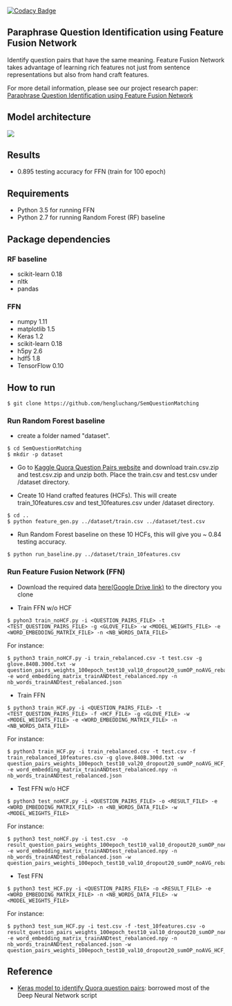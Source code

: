 [![Codacy Badge](https://api.codacy.com/project/badge/Grade/086fe025b4fb41599ee1e6dfa50f12bf)](https://www.codacy.com/app/hengluchang/Quora-Paraphrase-Question-Identification?utm_source=github.com&amp;utm_medium=referral&amp;utm_content=hengluchang/Quora-Paraphrase-Question-Identification&amp;utm_campaign=Badge_Grade)

## Paraphrase Question Identification using Feature Fusion Network 
Identify question pairs that have the same meaning. Feature Fusion Network takes advantage of learning rich features not just from sentence representations but also from hand craft features.  

For more detail information, please see our project research paper: [Paraphrase Question Identification using Feature Fusion Network](https://github.com/hengluchang/Quora-Paraphrase-Question-Identification/blob/master/paraphrase-question-identification.pdf)

## Model architecture
![](https://github.com/hengluchang/SemQuestionMatching/blob/master/FFN_architecture.jpg)

## Results 
- 0.895 testing accuracy for FFN (train for 100 epoch)

## Requirements
- Python 3.5 for running FFN
- Python 2.7 for running Random Forest (RF) baseline 

## Package dependencies
### RF baseline
- scikit-learn 0.18
- nltk
- pandas 

### FFN
- numpy 1.11
- matplotlib 1.5
- Keras 1.2
- scikit-learn 0.18
- h5py 2.6
- hdf5 1.8
- TensorFlow 0.10

## How to run
```
$ git clone https://github.com/hengluchang/SemQuestionMatching
```
### Run Random Forest baseline 
- create a folder named "dataset".
```
$ cd SemQuestionMatching
$ mkdir -p dataset
```

- Go to [Kaggle Quora Question Pairs website](https://www.kaggle.com/c/quora-question-pairs/data) and download train.csv.zip and test.csv.zip and unzip both. Place the train.csv and test.csv under /dataset directory.

- Create 10 Hand crafted features (HCFs). This will create train_10features.csv and test_10features.csv under /dataset directory.
```
$ cd ..
$ python feature_gen.py ../dataset/train.csv ../dataset/test.csv
```

- Run Random Forest baseline on these 10 HCFs, this will give you ~ 0.84 testing accuracy. 

```
$ python run_baseline.py ../dataset/train_10features.csv
```

### Run Feature Fusion Network (FFN)

- Download the required data [here(Google Drive link)](https://drive.google.com/drive/folders/0B7j2V-uXleQ-ZjhxS0laWFBBTVk?usp=sharing) to the directory you clone

- Train FFN w/o HCF
```
$ pyhon3 train_noHCF.py -i <QUESTION_PAIRS_FILE> -t <TEST_QUESTION_PAIRS_FILE> -g <GLOVE_FILE> -w <MODEL_WEIGHTS_FILE> -e <WORD_EMBEDDING_MATRIX_FILE> -n <NB_WORDS_DATA_FILE>
```
For instance:
```
$ python3 train_noHCF.py -i train_rebalanced.csv -t test.csv -g glove.840B.300d.txt -w question_pairs_weights_100epoch_test10_val10_dropout20_sumOP_noAVG_rebalanced.h5  -e word_embedding_matrix_trainANDtest_rebalanced.npy -n nb_words_trainANDtest_rebalanced.json
```

- Train FFN
```
$ python3 train_HCF.py -i <QUESTION_PAIRS_FILE> -t <TEST_QUESTION_PAIRS_FILE> -f <HCF_FILE> -g <GLOVE_FILE> -w <MODEL_WEIGHTS_FILE> -e <WORD_EMBEDDING_MATRIX_FILE> -n <NB_WORDS_DATA_FILE>
```
For instance: 
```
$ python3 train_HCF.py -i train_rebalanced.csv -t test.csv -f train_rebalanced_10features.csv -g glove.840B.300d.txt -w question_pairs_weights_100epoch_test10_val20_dropout20_sumOP_noAVG_HCF_rebalanced.h5  -e word_embedding_matrix_trainANDtest_rebalanced.npy -n nb_words_trainANDtest_rebalanced.json
```

- Test FFN w/o HCF
```
$ python3 test_noHCF.py -i <QUESTION_PAIRS_FILE> -o <RESULT_FILE> -e <WORD_EMBEDDING_MATRIX_FILE> -n <NB_WORDS_DATA_FILE> -w <MODEL_WEIGHTS_FILE>
```
For instance:
```
$ python3 test_noHCF.py -i test.csv  -o result_question_pairs_weights_100epoch_test10_val10_dropout20_sumOP_noAVG_rebalanced.csv -e word_embedding_matrix_trainANDtest_rebalanced.npy -n nb_words_trainANDtest_rebalanced.json -w question_pairs_weights_100epoch_test10_val10_dropout20_sumOP_noAVG_rebalanced.h5 
```
- Test FFN

```
$ python3 test_HCF.py -i <QUESTION_PAIRS_FILE> -o <RESULT_FILE> -e <WORD_EMBEDDING_MATRIX_FILE> -n <NB_WORDS_DATA_FILE> -w <MODEL_WEIGHTS_FILE>
```
For instance:
```
$ python3 test_sum_HCF.py -i test.csv -f -test_10features.csv -o result_question_pairs_weights_100epoch_test10_val10_dropout20_sumOP_noAVG_HCF_rebalanced.csv -e word_embedding_matrix_trainANDtest_rebalanced.npy -n nb_words_trainANDtest_rebalanced.json -w question_pairs_weights_100epoch_test10_val10_dropout20_sumOP_noAVG_HCF_rebalanced.h5
```

## Reference
- [Keras model to identify Quora question pairs](https://github.com/bradleypallen/keras-quora-question-pairs): borrowed most of the Deep Neural Network script



